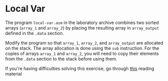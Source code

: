 # Local Var

The program `local-var.asm` in the laboratory archive combines two sorted arrays (`array_1` and `array_2`) by placing the resulting array in `array_output` defined in the `.data` section.

Modify the program so that `array_1`, `array_2`, and `array_output` are allocated on the stack.
The array allocation is done using the `sub` instruction.
For the copies of arrays `array_1` and `array_2`, you will need to copy their elements from the `.data` section to the stack before using them.

If you're having difficulties solving this exercise, go through [this](../../../reading/stack.md) reading material
